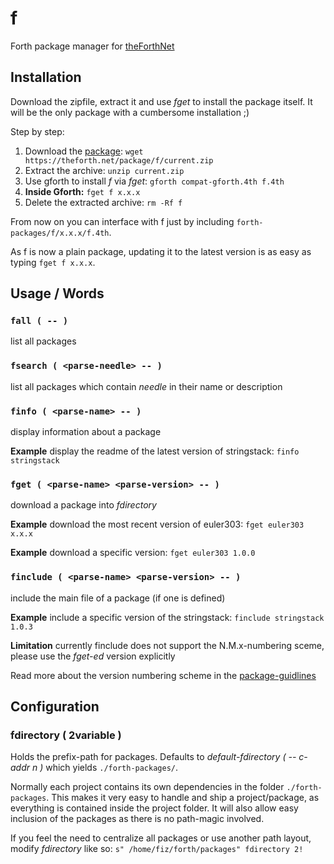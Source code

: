 # f
Forth package manager for [theForthNet](https://theforth.net)


## Installation
Download the zipfile, extract it and use *fget* to install the package itself.
It will be the only package with a cumbersome installation ;)

Step by step:

1. Download the [package](https://theforth.net/package/f/current.zip):
   `wget https://theforth.net/package/f/current.zip`
2. Extract the archive: `unzip current.zip`
3. Use gforth to install *f* via *fget*: `gforth compat-gforth.4th f.4th`
4. **Inside Gforth:** `fget f x.x.x`
4. Delete the extracted archive: `rm -Rf f`

From now on you can interface with f just by including `forth-packages/f/x.x.x/f.4th`.

As f is now a plain package, updating it to the latest version is as easy as typing `fget f x.x.x`.


## Usage / Words
### `fall ( -- )`
list all packages

### `fsearch ( <parse-needle> -- )`
list all packages which contain *needle* in their name or description

### `finfo ( <parse-name> -- )`
display information about a package

**Example** display the readme of the latest version of stringstack:
`finfo stringstack`

### `fget ( <parse-name> <parse-version> -- )`
download a package into *fdirectory*

**Example** download the most recent version of euler303:
`fget euler303 x.x.x`

**Example** download a specific version:
`fget euler303 1.0.0`

### `finclude ( <parse-name> <parse-version> -- )`
include the main file of a package (if one is defined)

**Example** include a specific version of the stringstack:
`finclude stringstack 1.0.3`

**Limitation** currently finclude does not support the N.M.x-numbering sceme, please use the *fget-ed* version explicitly



Read more about the version numbering scheme in the [package-guidlines](https://theforth.net/guidelines)


## Configuration
### fdirectory ( 2variable )
Holds the prefix-path for packages.
Defaults to *default-fdirectory ( -- c-addr n )* which yields `./forth-packages/`.

Normally each project contains its own dependencies in the folder `./forth-packages`.
This makes it very easy to handle and ship a project/package, as everything is contained inside the project folder.
It will also allow easy inclusion of the packages as there is no path-magic involved.

If you feel the need to centralize all packages or use another path layout, modify *fdirectory* like so:
`s" /home/fiz/forth/packages" fdirectory 2!`
